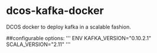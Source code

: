 # dcos-kafka-docker
DCOS docker to deploy kafka in a scalable fashion.

##configurable options:
'''
ENV KAFKA_VERSION="0.10.2.1" SCALA_VERSION="2.11"
'''

